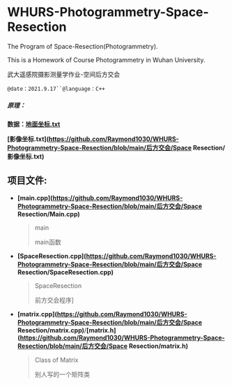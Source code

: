 # WHURS-Photogrammetry-Space-Resection

The Program of Space-Resection(Photogrammetry).

This is a Homework of Course Photogrammetry in Wuhan University.

武大遥感院摄影测量学作业-空间后方交会

`@date：2021.9.17``@language：C++`

##### 原理：

**数据：**[**地面坐标.txt**](https://github.com/Raymond1030/WHURS-Photogrammetry-Space-Resection/blob/main/%E5%90%8E%E6%96%B9%E4%BA%A4%E4%BC%9A/Space%20Resection/%E5%9C%B0%E9%9D%A2%E5%9D%90%E6%A0%87.txt)

**[影像坐标.txt](https://github.com/Raymond1030/WHURS-Photogrammetry-Space-Resection/blob/main/后方交会/Space Resection/影像坐标.txt)**

## 项目文件:

- **[main.cpp](https://github.com/Raymond1030/WHURS-Photogrammetry-Space-Resection/blob/main/后方交会/Space Resection/Main.cpp)**

    > main
    >
    > main函数

- **[SpaceResection.cpp](https://github.com/Raymond1030/WHURS-Photogrammetry-Space-Resection/blob/main/后方交会/Space Resection/SpaceResection.cpp)**

    > SpaceResection 
    >
    > 前方交会程序]

- **[matrix.cpp](https://github.com/Raymond1030/WHURS-Photogrammetry-Space-Resection/blob/main/后方交会/Space Resection/matrix.cpp)**/**[matrix.h](https://github.com/Raymond1030/WHURS-Photogrammetry-Space-Resection/blob/main/后方交会/Space Resection/matrix.h)**

    > Class of Matrix
    >
    > 别人写的一个矩阵类  




